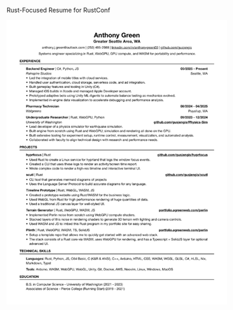 Rust-Focused Resume for RustConf

![](./out/resume-rust.png)


<!-- Normal Resume -->

<!-- ![](./out/resume.png) -->
